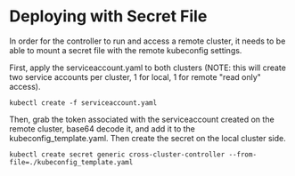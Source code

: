 # Deploying with Secret File
In order for the controller to run and access a remote cluster, it needs to be able to mount a secret file with the remote kubeconfig settings. 

First, apply the serviceaccount.yaml to both clusters (NOTE: this will create two service accounts per cluster, 1 for local, 1 for remote "read only" access). 

`kubectl create -f serviceaccount.yaml`

Then, grab the token associated with the serviceaccount created on the remote cluster, base64 decode it, and add it to the kubeconfig_template.yaml. Then create the secret on the local cluster side.

`kubectl create secret generic cross-cluster-controller --from-file=./kubeconfig_template.yaml`
